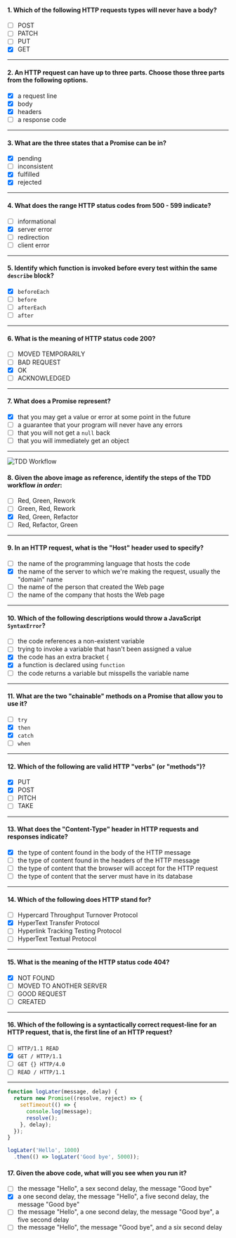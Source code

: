 #### 1. Which of the following HTTP requests types will never have a body?
- [ ] POST
- [ ] PATCH
- [ ] PUT
- [x] GET

---

#### 2. An HTTP request can have up to three parts. Choose those three parts from the following options.
- [x] a request line
- [x] body
- [x] headers
- [ ] a response code

---

#### 3. What are the three states that a Promise can be in?
- [x] pending 
- [ ] inconsistent
- [x] fulfilled
- [x] rejected

---

#### 4. What does the range HTTP status codes from 500 - 599 indicate?
- [ ] informational
- [x] server error
- [ ] redirection
- [ ] client error

---

#### 5. Identify which function is invoked before every test within the same `describe` block?
- [x] `beforeEach`
- [ ] `before`
- [ ] `afterEach`
- [ ] `after`

---

#### 6. What is the meaning of HTTP status code 200?
- [ ] MOVED TEMPORARILY
- [ ] BAD REQUEST
- [x] OK
- [ ] ACKNOWLEDGED

---

#### 7. What does a Promise represent?
- [x] that you may get a value or error at some point in the future
- [ ] a guarantee that your program will never have any errors
- [ ] that you will not get a `null` back
- [ ] that you will immediately get an object

---

![TDD Workflow](tdd-workflow.png)

#### 8. Given the above image as reference, identify the steps of the TDD workflow _in order_:
- [ ] Red, Green, Rework
- [ ] Green, Red, Rework
- [x] Red, Green, Refactor
- [ ] Red, Refactor, Green

---

#### 9. In an HTTP request, what is the "Host" header used to specify?
- [ ] the name of the programming language that hosts the code
- [x] the name of the server to which we're making the request, usually the "domain" name 
- [ ] the name of the person that created the Web page
- [ ] the name of the company that hosts the Web page

---

#### 10. Which of the following descriptions would throw a JavaScript `SyntaxError`?
- [ ] the code references a non-existent variable
- [ ] trying to invoke a variable that hasn't been assigned a value
- [x] the code has an extra bracket `{`
- [x] a function is declared using `function`
- [ ] the code returns a variable but misspells the variable name

---

#### 11. What are the two "chainable" methods on a Promise that allow you to use it?
- [ ] `try`
- [x] `then`
- [x] `catch`
- [ ] `when`

---

#### 12. Which of the following are valid HTTP "verbs" (or "methods")?
- [x] PUT
- [x] POST
- [ ] PITCH
- [ ] TAKE

---

#### 13. What does the "Content-Type" header in HTTP requests and responses indicate?
- [x] the type of content found in the body of the HTTP message
- [ ] the type of content found in the headers of the HTTP message 
- [ ] the type of content that the browser will accept for the HTTP request
- [ ] the type of content that the server must have in its database

---

#### 14. Which of the following does HTTP stand for?
- [ ] Hypercard Throughput Turnover Protocol
- [x] HyperText Transfer Protocol
- [ ] Hyperlink Tracking Testing Protocol
- [ ] HyperText Textual Protocol

---

#### 15. What is the meaning of the HTTP status code 404?
- [x] NOT FOUND
- [ ] MOVED TO ANOTHER SERVER
- [ ] GOOD REQUEST
- [ ] CREATED

---

#### 16. Which of the following is a syntactically correct request-line for an HTTP request, that is, the first line of an HTTP request? 
- [ ] `HTTP/1.1 READ`
- [x] `GET / HTTP/1.1`
- [ ] `GET {} HTTP/4.0`
- [ ] `READ / HTTP/1.1`

---

```js
function logLater(message, delay) {
  return new Promise((resolve, reject) => {
    setTimeout(() => {
      console.log(message);
      resolve();
    }, delay);
  });
}

logLater('Hello', 1000)
  .then(() => logLater('Good bye', 5000));
```

#### 17. Given the above code, what will you see when you run it? 
- [ ] the message "Hello", a sex second delay, the message "Good bye"
- [x] a one second delay, the message "Hello", a five second delay, the message "Good bye"
- [ ] the message "Hello", a one second delay, the message "Good bye", a five second delay
- [ ] the message "Hello", the message "Good bye", and a six second delay
